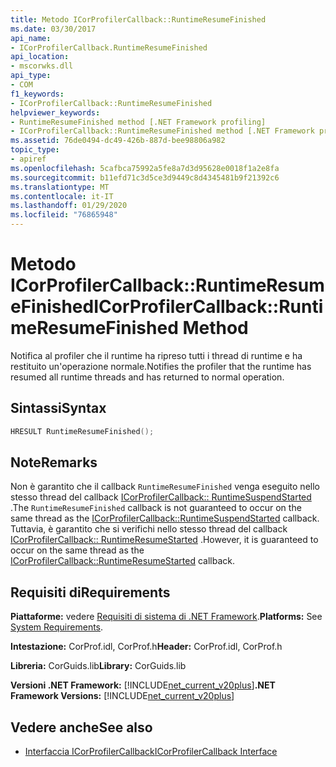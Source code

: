 ```yaml
---
title: Metodo ICorProfilerCallback::RuntimeResumeFinished
ms.date: 03/30/2017
api_name:
- ICorProfilerCallback.RuntimeResumeFinished
api_location:
- mscorwks.dll
api_type:
- COM
f1_keywords:
- ICorProfilerCallback::RuntimeResumeFinished
helpviewer_keywords:
- RuntimeResumeFinished method [.NET Framework profiling]
- ICorProfilerCallback::RuntimeResumeFinished method [.NET Framework profiling]
ms.assetid: 76de0494-dc49-426b-887d-bee98806a982
topic_type:
- apiref
ms.openlocfilehash: 5cafbca75992a5fe8a7d3d95628e0018f1a2e8fa
ms.sourcegitcommit: b11efd71c3d5ce3d9449c8d4345481b9f21392c6
ms.translationtype: MT
ms.contentlocale: it-IT
ms.lasthandoff: 01/29/2020
ms.locfileid: "76865948"
---
```

# <a name="icorprofilercallbackruntimeresumefinished-method"></a><span data-ttu-id="9ff18-102">Metodo ICorProfilerCallback::RuntimeResumeFinished</span><span class="sxs-lookup"><span data-stu-id="9ff18-102">ICorProfilerCallback::RuntimeResumeFinished Method</span></span>
<span data-ttu-id="9ff18-103">Notifica al profiler che il runtime ha ripreso tutti i thread di runtime e ha restituito un'operazione normale.</span><span class="sxs-lookup"><span data-stu-id="9ff18-103">Notifies the profiler that the runtime has resumed all runtime threads and has returned to normal operation.</span></span>  
  
## <a name="syntax"></a><span data-ttu-id="9ff18-104">Sintassi</span><span class="sxs-lookup"><span data-stu-id="9ff18-104">Syntax</span></span>  
  
```cpp  
HRESULT RuntimeResumeFinished();  
```  
  
## <a name="remarks"></a><span data-ttu-id="9ff18-105">Note</span><span class="sxs-lookup"><span data-stu-id="9ff18-105">Remarks</span></span>  
 <span data-ttu-id="9ff18-106">Non è garantito che il callback `RuntimeResumeFinished` venga eseguito nello stesso thread del callback [ICorProfilerCallback:: RuntimeSuspendStarted](icorprofilercallback-runtimesuspendstarted-method.md) .</span><span class="sxs-lookup"><span data-stu-id="9ff18-106">The `RuntimeResumeFinished` callback is not guaranteed to occur on the same thread as the [ICorProfilerCallback::RuntimeSuspendStarted](icorprofilercallback-runtimesuspendstarted-method.md) callback.</span></span> <span data-ttu-id="9ff18-107">Tuttavia, è garantito che si verifichi nello stesso thread del callback [ICorProfilerCallback:: RuntimeResumeStarted](icorprofilercallback-runtimeresumestarted-method.md) .</span><span class="sxs-lookup"><span data-stu-id="9ff18-107">However, it is guaranteed to occur on the same thread as the [ICorProfilerCallback::RuntimeResumeStarted](icorprofilercallback-runtimeresumestarted-method.md) callback.</span></span>  
  
## <a name="requirements"></a><span data-ttu-id="9ff18-108">Requisiti di</span><span class="sxs-lookup"><span data-stu-id="9ff18-108">Requirements</span></span>  
 <span data-ttu-id="9ff18-109">**Piattaforme:** vedere [Requisiti di sistema di .NET Framework](../../../../docs/framework/get-started/system-requirements.md).</span><span class="sxs-lookup"><span data-stu-id="9ff18-109">**Platforms:** See [System Requirements](../../../../docs/framework/get-started/system-requirements.md).</span></span>  
  
 <span data-ttu-id="9ff18-110">**Intestazione:** CorProf.idl, CorProf.h</span><span class="sxs-lookup"><span data-stu-id="9ff18-110">**Header:** CorProf.idl, CorProf.h</span></span>  
  
 <span data-ttu-id="9ff18-111">**Libreria:** CorGuids.lib</span><span class="sxs-lookup"><span data-stu-id="9ff18-111">**Library:** CorGuids.lib</span></span>  
  
 <span data-ttu-id="9ff18-112">**Versioni .NET Framework:** [!INCLUDE[net_current_v20plus](../../../../includes/net-current-v20plus-md.md)]</span><span class="sxs-lookup"><span data-stu-id="9ff18-112">**.NET Framework Versions:** [!INCLUDE[net_current_v20plus](../../../../includes/net-current-v20plus-md.md)]</span></span>  
  
## <a name="see-also"></a><span data-ttu-id="9ff18-113">Vedere anche</span><span class="sxs-lookup"><span data-stu-id="9ff18-113">See also</span></span>

- [<span data-ttu-id="9ff18-114">Interfaccia ICorProfilerCallback</span><span class="sxs-lookup"><span data-stu-id="9ff18-114">ICorProfilerCallback Interface</span></span>](icorprofilercallback-interface.md)
